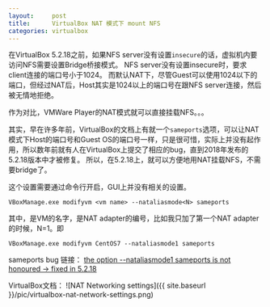 ```yaml
---
layout:     post
title:      VirtualBox NAT 模式下 mount NFS
categories: virtualbox
---
```


在VirtualBox 5.2.18之前，如果NFS server没有设置`insecure`的话，虚拟机内要访问NFS需要设置Bridge桥接模式。
NFS server没有设置insecure时，要求client连接的端口号小于1024。
而默认NAT下，尽管Guest可以使用1024以下的端口，但经过NAT后，Host其实是1024以上的端口号在跟NFS server连接，然后被无情地拒绝。

作为对比，VMWare Player的NAT模式就可以直接挂载NFS。。。

其实，早在许多年前，VirtualBox的文档上有就一个`sameports`选项，可以让NAT模式下Host的端口号和Guest
OS的端口号一样，只是很可惜，实际上并没有起作用，所以数年前就有人在VirtualBox上提交了相应的bug，直到2018年发布的5.2.18版本中才被修复。
所以，在5.2.18上，就可以方便地用NAT挂载NFS，不需要bridge了。

这个设置需要通过命令行开启，GUI上并没有相关的设置。

```
VBoxManage.exe modifyvm <vm name> --nataliasmode<N> sameports
```
其中，<vm name>是VM的名字，<N>是NAT adapter的编号，比如我只加了第一个NAT adapter的时候，N=1。即
```
VBoxManage.exe modifyvm CentOS7 --nataliasmode1 sameports
```

sameports bug 链接：
[the option --nataliasmode1 sameports is not honoured -> fixed in 5.2.18](https://www.virtualbox.org/ticket/13000)

VirtualBox文档：
![NAT Networking settings]({{ site.baseurl }}/pic/virtualbox-nat-network-settings.png)
